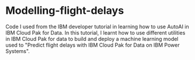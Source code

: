 # Modelling-flight-delays
Code I used from the IBM developer tutorial in learning how to use AutoAI in IBM Cloud Pak for Data. In this tutorial, I learnt how to use different utilities in IBM Cloud Pak for data to build and deploy a machine learning model used to "Predict flight delays with IBM Cloud Pak for Data on IBM Power Systems".
